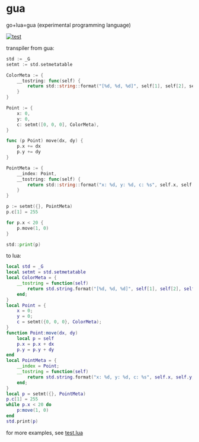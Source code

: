 # gua
go+lua=gua (experimental programming language)

[![test](https://github.com/tsukanov-as/gua/actions/workflows/build.yml/badge.svg)](https://github.com/tsukanov-as/gua/actions/workflows/build.yml)

transpiler from gua:
```go
std := _G
setmt := std.setmetatable

ColorMeta := {
    __tostring: func(self) {
        return std::string::format("[%d, %d, %d]", self[1], self[2], self[3])
    }
}

Point := {
    x: 0,
    y: 0,
    c: setmt([0, 0, 0], ColorMeta),
}

func (p Point) move(dx, dy) {
    p.x += dx
    p.y += dy
}

PointMeta := {
    __index: Point,
    __tostring: func(self) {
        return std::string::format("x: %d, y: %d, c: %s", self.x, self.y, std::tostring(self.c))
    }
}

p := setmt({}, PointMeta)
p.c[1] = 255

for p.x < 20 {
    p.move(1, 0)
}

std::print(p)
```
to lua:
```lua
local std = _G
local setmt = std.setmetatable
local ColorMeta = {
    __tostring = function(self)
        return std.string.format("[%d, %d, %d]", self[1], self[2], self[3])
    end;
}
local Point = {
    x = 0;
    y = 0;
    c = setmt({0, 0, 0}, ColorMeta);
}
function Point:move(dx, dy)
    local p = self
    p.x = p.x + dx
    p.y = p.y + dy
end
local PointMeta = {
    __index = Point;
    __tostring = function(self)
        return std.string.format("x: %d, y: %d, c: %s", self.x, self.y, std.tostring(self.c))
    end;
}
local p = setmt({}, PointMeta)
p.c[1] = 255
while p.x < 20 do
    p:move(1, 0)
end
std.print(p)
```
for more examples, see [test.lua](./test.lua)